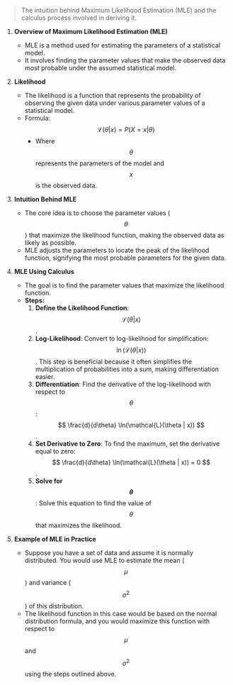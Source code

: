 >The intuition behind Maximum Likelihood Estimation (MLE) and the calculus process involved in deriving it.

1. **Overview of Maximum Likelihood Estimation (MLE)**
   - MLE is a method used for estimating the parameters of a statistical model.
   - It involves finding the parameter values that make the observed data most probable under the assumed statistical model.

2. **Likelihood**
   - The likelihood is a function that represents the probability of observing the given data under various parameter values of a statistical model.
   - Formula: $$ \mathcal{L}(\theta | x) = P(X = x | \theta) $$
     - Where $$ \theta $$ represents the parameters of the model and $$ x $$ is the observed data.

3. **Intuition Behind MLE**
   - The core idea is to choose the parameter values ($$ \theta $$) that maximize the likelihood function, making the observed data as likely as possible.
   - MLE adjusts the parameters to locate the peak of the likelihood function, signifying the most probable parameters for the given data.

4. **MLE Using Calculus**
   - The goal is to find the parameter values that maximize the likelihood function.
   - **Steps:**
     1. **Define the Likelihood Function**: $$ \mathcal{L}(\theta | x) $$.
     2. **Log-Likelihood**: Convert to log-likelihood for simplification: $$ \ln(\mathcal{L}(\theta | x)) $$. This step is beneficial because it often simplifies the multiplication of probabilities into a sum, making differentiation easier.
     3. **Differentiation**: Find the derivative of the log-likelihood with respect to $$ \theta $$: $$ \frac{d}{d\theta} \ln(\mathcal{L}(\theta | x)) $$.
     4. **Set Derivative to Zero**: To find the maximum, set the derivative equal to zero: $$ \frac{d}{d\theta} \ln(\mathcal{L}(\theta | x)) = 0 $$.
     5. **Solve for $$ \theta $$**: Solve this equation to find the value of $$ \theta $$ that maximizes the likelihood.

5. **Example of MLE in Practice**
   - Suppose you have a set of data and assume it is normally distributed. You would use MLE to estimate the mean ($$ \mu $$) and variance ($$ \sigma^2 $$) of this distribution.
   - The likelihood function in this case would be based on the normal distribution formula, and you would maximize this function with respect to $$ \mu $$ and $$ \sigma^2 $$ using the steps outlined above.




